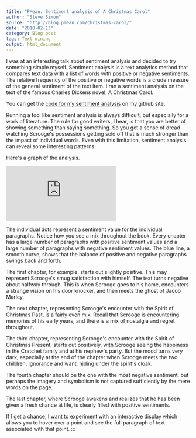 ```yaml
---
title: "PMean: Sentiment analysis of A Christmas Carol"
author: "Steve Simon"
source: "http://blog.pmean.com/christmas-carol/"
date: "2018-02-13"
category: Blog post
tags: Text mining
output: html_document
---
```


I was at an interesting talk about sentiment analysis and decided to try
something simple myself. Sentiment analysis is a text analytics method
that compares text data with a list of words with positive or negative
sentiments. The relative frequency of the positive or negative words is
a crude measure of the general sentiment of the text item. I ran a
sentiment analysis on the text of the famous Charles Dickens novel, A
Christmas Carol.

<!---More--->

You can get the [code for my sentiment
analysis](https://github.com/pmean/text-mining-examples) on my github
site.

Running a tool like sentiment analysis is always difficult, but
especially for a work of literature. The rule for good writers, I hear,
is that you are better of showing something than saying something. So
you get a sense of dread watching Scrooge's possessions getting sold off
that is much stronger than the impact of individual words. Even with
this limitation, sentiment analysis can reveal some interesting
patterns.

Here's a graph of the analysis.

![Graph of sentiment
analysis](http://www.pmean.com/18/images.sentiment.html)

The individual dots represent a sentiment value for the individual
paragraphs. Notice how you see a mix throughout the book. Every chapter
has a large number of paragraphs with positive sentiment values and a
large number of paragraphs with negative sentiment values. The blue
line, a smooth curve, shows that the balance of positive and negative
paragraphs swings back and forth.

The first chapter, for example, starts out slightly positive. This may
represent Scrooge's smug satisfaction with himself. The text turns
negative about halfway through. This is when Scrooge goes to his home,
encounters a strange vision on his door knocker, and then meets the
ghost of Jacob Marley.

The next chapter, representing Scrooge's encounter with the Spirit of
Christmas Past, is a fairly even mix. Recall that Scrooge is
encountering memories of his early years, and there is a mix of
nostalgia and regret throughout.

The third chapter, representing Scrooge's encounter with the Spirit of
Christmas Present, starts out positively, with Scrooge seeing the
happiness in the Cratchet family and at his nephew's party. But the mood
turns very dark, especially at the end of the chapter when Scrooge meets
the two children, ignorance and want, hiding under the spirit's cloak.

The fourth chapter should be the one with the most negative sentiment,
but perhaps the imagery and symbolism is not captured sufficiently by
the mere words on the page.

The last chapter, where Scrooge awakens and realizes that he has been
given a fresh chance at life, is clearly filled with positive
sentiments.

If I get a chance, I want to experiment with an interactive display
which allows you to hover over a point and see the full paragraph of
text associated with that point.
:::


